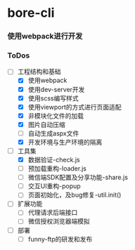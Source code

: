 # bore-cli

### 使用webpack进行开发

### ToDos

- [ ] 工程结构和基础
  - [x] 使用webpack
  - [x] 使用dev-server开发
  - [x] 使用scss编写样式
  - [x] 使用viewport的方式进行页面适配
  - [x] 非模块化文件的加载
  - [x] 图片自动压缩
  - [ ] 自动生成aspx文件
  - [x] 开发环境与生产环境的隔离
- [ ] 工具集
  - [x] 数据验证-check.js
  - [ ] 预加载重构-loader.js
  - [ ] 微信端SDK配置及分享功能-share.js
  - [ ] 交互UI重构-popup
  - [ ] 页面初始化，及bug修复-util.init()
- [ ] 扩展功能
  - [ ] 代理请求后端接口
  - [ ] 微信授权浏览器端模拟
- [ ] 部署
  - [ ] funny-ftp的研发和发布